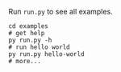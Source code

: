 Run `run.py` to see all examples.

```shell
cd examples
# get help
py run.py -h
# run hello world
py run.py hello-world
# more...
```
